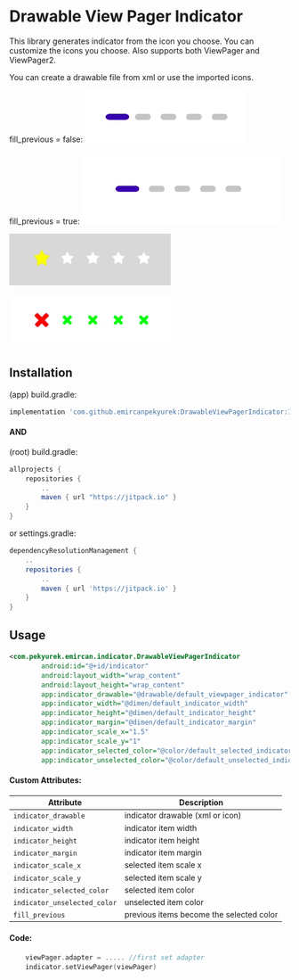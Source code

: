 # Drawable View Pager Indicator

This library generates indicator from the icon you choose. You can customize the icons you choose. Also supports both ViewPager and ViewPager2.

You can create a drawable file from xml or use the imported icons.

fill_previous = false:
![materialdots](https://github.com/emircanpekyurek/DrawableViewPagerIndicator/blob/master/readme_gifs/gif_line.gif)

fill_previous = true:
![materialdots](https://github.com/emircanpekyurek/DrawableViewPagerIndicator/blob/master/readme_gifs/gif_line_fill_previous.gif)

![materialdots](https://github.com/emircanpekyurek/DrawableViewPagerIndicator/blob/master/readme_gifs/gif_star.gif)

![materialdots](https://github.com/emircanpekyurek/DrawableViewPagerIndicator/blob/master/readme_gifs/gif_delete.gif)

## Installation

(app) build.gradle:
```gradle
implementation 'com.github.emircanpekyurek:DrawableViewPagerIndicator:1.0.1'
```
#### AND

(root) build.gradle:
```gradle
allprojects {
    repositories {
        ..
        maven { url "https://jitpack.io" }
    }
}
```
or settings.gradle:
```gradle
dependencyResolutionManagement {
    ..
    repositories {
        ..
        maven { url 'https://jitpack.io' }
    }
}
```

## Usage
```xml
<com.pekyurek.emircan.indicator.DrawableViewPagerIndicator
        android:id="@+id/indicator"
        android:layout_width="wrap_content"
        android:layout_height="wrap_content"
        app:indicator_drawable="@drawable/default_viewpager_indicator"
        app:indicator_width="@dimen/default_indicator_width"
        app:indicator_height="@dimen/default_indicator_height"
        app:indicator_margin="@dimen/default_indicator_margin"
        app:indicator_scale_x="1.5"
        app:indicator_scale_y="1"
        app:indicator_selected_color="@color/default_selected_indicator_color"
        app:indicator_unselected_color="@color/default_unselected_indicator_color" />
```

#### Custom Attributes:
| Attribute | Description |
| --- | --- |
| `indicator_drawable` | indicator drawable (xml or icon)  |
| `indicator_width` | indicator item width |
| `indicator_height` | indicator item height |
| `indicator_margin` | indicator item margin |
| `indicator_scale_x` | selected item scale x |
| `indicator_scale_y` | selected item scale y |
| `indicator_selected_color` | selected item color |
| `indicator_unselected_color` | unselected item color |
| `fill_previous` | previous items become the selected color |

#### Code:
```kotlin
    viewPager.adapter = ..... //first set adapter
    indicator.setViewPager(viewPager)
```
